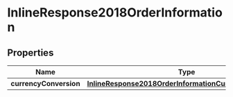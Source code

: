 
# InlineResponse2018OrderInformation

## Properties
Name | Type | Description | Notes
------------ | ------------- | ------------- | -------------
**currencyConversion** | [**InlineResponse2018OrderInformationCurrencyConversion**](InlineResponse2018OrderInformationCurrencyConversion.md) |  |  [optional]




